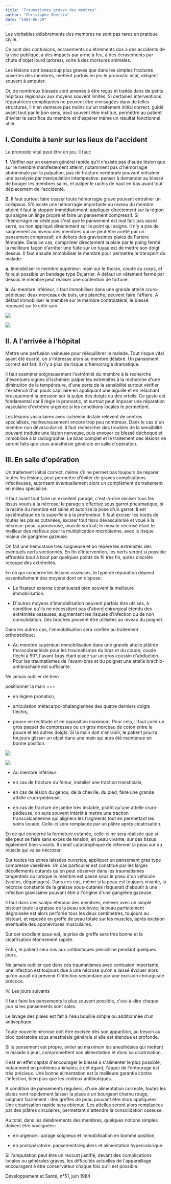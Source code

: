 ```yaml
---
title: "Traumatismes graves des membres"
author: "Christophe Oberlin"
date: "1984-06-29"
---
```


Les véritables délabrements des membres ne sont pas rares en pratique civile.

Ce sont des contusions, écrasements ou étirements dus à des accidents de la voie publique, à des impacts par arme à feu, à des écrasements par chute d'objet lourd (arbres), voire à des morsures animales.

Les lésions sont beaucoup plus graves que dans les simples fractures ouvertes des membres, mettent parfois en jeu le pronostic vital, obligent souvent à amputer.

Or, de nombreux blessés sont amenés à être reçus et traités dans de petits hôpitaux régionaux aux moyens souvent limités. Si certaines interventions réparatrices compliquées ne peuvent être envisagées dans de telles structures, il n'en demeure pas moins qu'un traitement initial correct, guidé avant tout par le bon sens, peut souvent être institué, permettre au patient d'éviter le sacrifice du membre et d'espérer même un résultat fonctionnel utile.
## I. Conduite à tenir sur les lieux de l'accident

Le pronostic vital peut être en jeu. Il faut:

**1**. Vérifier par un examen général rapide qu'il n'existe pas d'autre lésion que sur le membre manifestement atteint, notamment pas d'hémorragie abdominale par la palpation, pas de fracture vertébrale pouvant entraîner une paralysie par manipulation intempestive: penser à demander au blessé de bouger les membres sains, et palper le rachis de haut en bas avant tout déplacement de l'accidenté.

**2.** Il faut surtout faire cesser toute hémorragie grave pouvant entraîner un collapsus. S'il existe une hémorragie importante au niveau du membre atteint il faut la stopper immédiatement: appliquer directement sur la région qui saigne un linge propre et faire un pansement compressif. Si l'hémorragie ne cède pas c'est que le pansement est mal fait: pas assez serré, ou non appliqué directement sur le point qui saigne. Il n'y a pas de saignement au niveau des membres qui ne peut être arrêté par un pansement compressif, en dehors des gravissimes plaies de l'artère fémorale. Dans ce cas, comprimer directement la plaie par le poing fermé: la meilleure façon d'arrêter une fuite sur un tuyau est de mettre son doigt dessus. Il faut ensuite immobiliser le membre pour permettre le transport du malade:

**a.** Immobiliser le membre supérieur: main sur le thorax, coude au corps, et faire si possible un bandage type Dujarrier. A défaut un vêtement fermé par dessus le membre peut réaliser une contention de fortune.

**b.** Au membre inférieur, il faut immobiliser dans une grande attelle cruro-pédieuse: deux morceaux de bois, une planche, peuvent faire l'affaire. A défaut immobiliser le membre sur le membre controlatéral, le blessé reposant sur le côté sain.

![](i127-1.jpg)


![](i127-2.jpg)


## II. A l'arrivée à l'hôpital

Mettre une perfusion veineuse pour rééquilibrer le malade. Tout risque vital ayant été écarté, on s'intéresse alors au membre délabré. Un pansement correct est fait. Il n'y a plus de risque d'hémorragie dramatique.

Il faut examiner soigneusement l'extrémité du membre à la recherche d'éventuels signes d'ischémie: palper les extrémités à la recherche d'une diminution de la température, d'une perte de la sensibilité surtout vérifier l'existence d'un pouls capillaire en appliquant une aiguille et en relâchant brusquement la pression sur la pulpe des doigts ou des orteils. Ce geste est fondamental car il règle le pronostic, et surtout peut imposer une réparation vasculaire d'extrême urgence si les conditions locales le permettent.

Les lésions vasculaires avec ischémie distale relèvent de centres spécialisés, malheureusement encore trop peu nombreux. Dans le cas d'un membre non dévascularisé, il faut rechercher des troubles de la sensibilité pouvant traduire une lésion nerveuse, puis envoyer ce blessé déchoqué et immobilisé à la radiographie. Le bilan complet et le traitement des lésions ne seront faits que sous anesthésie générale en salle d'opération.

## III. En salle d'opération

Un traitement initial correct, même s'il ne permet pas toujours de réparer toutes les lésions, peut permettre d'éviter de graves complications infectieuses, autorisant éventuellement alors un complément de traitement en milieu spécialisé.

Il faut avant tout faire un excellent parage, c'est-à-dire exciser tous les tissus voués à la nécrose: le parage s'effectue sous garrot pneumatique, si la racine du membre est saine et autorise la pose d'un garrot. Il est systématique de la superficie à la profondeur. Il faut exciser les bords de toutes les plaies cutanées, exciser tout tissu dévascularisé et voué à la nécrose: peau, aponévrose, muscle surtout; le muscle nécrosé étant le meilleur des mafieux pour la multiplication microbienne, avec le risque majeur de gangrène gazeuse.

On fait une hémostase très soigneuse et on repère les extrémités des éventuels nerfs sectionnés. En fin d'intervention, les nerfs seront si possible affrontés bout à bout par quelques points de fil très fin, après discrète recoupe des extrémités.

En ce qui concerne les lésions osseuses, le type de réparation dépend essentiellement des moyens dont on dispose:

*   Le fixateur externe constituerait bien souvent la meilleure immobilisation.

*   D'autres moyens d'immobilisation peuvent parfois être utilisés, à condition qu'ils ne nécessitent pas d'abord chirurgical étendu des extrémités osseuses, augmentant les risques d'infection ou de non consolidation. Des broches peuvent être utilisées au niveau du poignet.

Dans les autres cas, l'immobilisation sera confiée au traitement orthopédique:

*   Au membre supérieur: immobilisation dans une grande attelle plâtrée thoracobrachiale pour les traumatismes du bras et du coude, coude fléchi à 90°, l'avant-bras étant placé sur un gros coussin d'abduction. Pour les traumatismes de l'avant-bras et du poignet une attelle brachio-antibrachiale est suffisante.

Ne jamais oublier de bien

positionner la main +++

- en légère pronation,

- articulation métacarpo-phalangiennes des quatre derniers doigts fléchis,

- pouce en rectitude et en opposition maximum. Pour cela, il faut caler un gros paquet de compresses ou un gros morceau de coton entre le pouce et les autres doigts. Si la main doit s'enraidir, le patient pourra toujours glisser un objet dans une main qui aura été maintenue en bonne position.

![](i127-3.jpg)


![](i127-4.jpg)


*   Au membre Inférieur:

*   en cas de fracture du fémur, installer une traction transtibiale,

*   en cas de lésion du genou, de la cheville, du pied, faire une grande attelle cruro-pédieuse,

*   en cas de fracture de jambe très instable, plutôt qu'une attelle cruro-pédieuse, on aura souvent intérêt à mettre une traction transcalcanéenne qui alignera les fragments tout en permettant les soins locaux. Celle-ci sera remplacée par un plâtre après cicatrisation.

En ce qui concerne la fermeture cutanée, celle-ci ne sera réalisée que si elle peut se faire sans excès de tension, en peau vivante, sur des tissus également bien vivants. Il serait catastrophique de refermer la peau sur du muscle qui va se nécroser.

Sur toutes les zones laissées ouvertes, appliquer un pansement gras type compresse vaselinée. Un cas particulier est constitué par les larges décollements cutanés qu'on peut observer dans les traumatismes tangentiels ou lorsque le membre est passé sous le pneu d'un véhicule (scalps, dégantages). Dans ces cas, même si la peau est toujours vivante, la nécrose constante de la graisse sous-cutanée risquerait d'aboutir à une infection gravissime pouvant être à l'origine d'une gangrène gazeuse.

Il faut dans ces scalps étendus des membres, enlever avec un simple bistouri toute la graisse de la peau soulevée; la peau parfaitement dégraissée est alors perforée tous les deux centimètres, toujours au bistouri, et reposée en greffe de peau totale sur les muscles, après excision éventuelle des aponévroses musculaires.

Sur cet excellent sous-sol, la prise de greffe sera très bonne et la cicatrisation étonnement rapide.

Enfin, le patient sera mis aux antibiotiques pénicilline pendant quelques jours.

Ne jamais oublier que dans ces traumatismes avec contusion importante, une infection est toujours due à une nécrose qu'on a laissé évoluer alors qu'on aurait dû prévenir l'infection secondaire par une excision chirurgicale précoce.

IV. Les jours suivants

Il faut faire les pansements le plus souvent possible, c'est-à-dire chaque jour si les pansements sont sales.

Le lavage des plaies est fait à l'eau bouillie simple ou additionnée d'un antiseptique.

Toute nouvelle nécrose doit être excisée dès son apparition, au besoin au bloc opératoire sous anesthésie générale si elle est étendue et profonde.

Si le pansement est propre, éviter au maximum les anesthésies qui mettent le malade à jeun, compromettent son alimentation et donc sa cicatrisation.

Il est en effet capital d'encourager le blessé à s'alimenter le plus possible, notamment en protéines animales; à cet égard, l'appui de l'entourage est très précieux. Une bonne alimentation est la meilleure garantie contre l'infection, bien plus que les coûteux antibiotiques.

A condition de pansements réguliers, d'une alimentation correcte, toutes les plaies vont rapidement laisser la place à un bourgeon charnu rouge, saignant facilement : des greffes de peau pouvant être alors appliquées. Une cicatrisation rapide sera obtenue. Les attelles seront alors remplacées par des plâtres circulaires, permettant d'attendre la consolidation osseuse.

Au total, dans les délabrements des membres, quelques notions simples doivent être soulignées:

*   en urgence : parage soigneux et immobilisation en bomme position,

*   en postopératoire: pansementsréguliers et alimentation hypercalorique.

Si l'amputation peut être un recourt justifié, devant des complications locales ou générales graves, les difficultés actuelles de l'appareillage encouragent à être conservateur chaque fois qu'il est possible.

Développement et Santé, n°51, juin 1984
